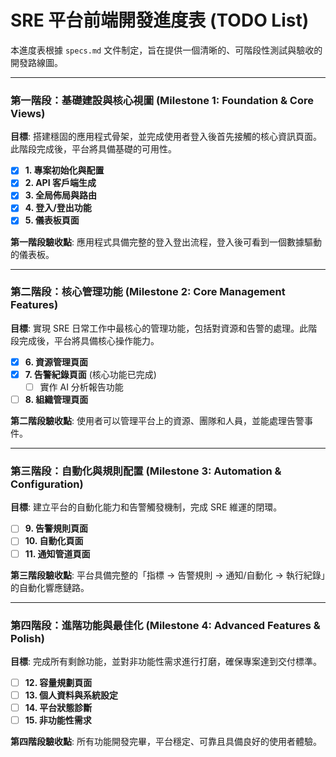 # SRE 平台前端開發進度表 (TODO List)

本進度表根據 `specs.md` 文件制定，旨在提供一個清晰的、可階段性測試與驗收的開發路線圖。

---

### **第一階段：基礎建設與核心視圖 (Milestone 1: Foundation & Core Views)**

**目標**: 搭建穩固的應用程式骨架，並完成使用者登入後首先接觸的核心資訊頁面。此階段完成後，平台將具備基礎的可用性。

- [x] **1. 專案初始化與配置**
- [x] **2. API 客戶端生成**
- [x] **3. 全局佈局與路由**
- [x] **4. 登入/登出功能**
- [x] **5. 儀表板頁面**

**第一階段驗收點**: 應用程式具備完整的登入登出流程，登入後可看到一個數據驅動的儀表板。

---

### **第二階段：核心管理功能 (Milestone 2: Core Management Features)**

**目標**: 實現 SRE 日常工作中最核心的管理功能，包括對資源和告警的處理。此階段完成後，平台將具備核心操作能力。

- [x] **6. 資源管理頁面**
- [x] **7. 告警紀錄頁面** (核心功能已完成)
  - [ ] 實作 AI 分析報告功能
- [ ] **8. 組織管理頁面**

**第二階段驗收點**: 使用者可以管理平台上的資源、團隊和人員，並能處理告警事件。

---

### **第三階段：自動化與規則配置 (Milestone 3: Automation & Configuration)**

**目標**: 建立平台的自動化能力和告警觸發機制，完成 SRE 維運的閉環。

- [ ] **9. 告警規則頁面**
- [ ] **10. 自動化頁面**
- [ ] **11. 通知管道頁面**

**第三階段驗收點**: 平台具備完整的「指標 -> 告警規則 -> 通知/自動化 -> 執行紀錄」的自動化響應鏈路。

---

### **第四階段：進階功能與最佳化 (Milestone 4: Advanced Features & Polish)**

**目標**: 完成所有剩餘功能，並對非功能性需求進行打磨，確保專案達到交付標準。

- [ ] **12. 容量規劃頁面**
- [ ] **13. 個人資料與系統設定**
- [ ] **14. 平台狀態診斷**
- [ ] **15. 非功能性需求**

**第四階段驗收點**: 所有功能開發完畢，平台穩定、可靠且具備良好的使用者體驗。
